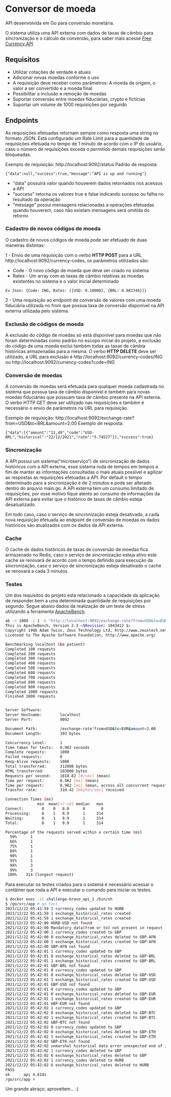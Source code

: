 # Conversor de moeda

API desenvolvida em Go para conversão monetária.

O sistema utiliza uma API externa com dados de taxas de câmbio para sincronização e o cálculo da conversão, para saber mais acesse [Free Currency API](https://freecurrencyapi.net/)

## Requisitos

- Utilizar cotações de verdade e atuais
- Adicionar novas moedas conforme o uso
- A requisição deve receber como parâmetros: A moeda de origem, o valor a ser convertido e a moeda final
- Possibilitar a inclusão e remoção de moedas
- Suportar conversão entre moedas fiduciárias, crypto e fictícias
- Suportar um volume de 1000 requisições por segundo

## Endpoints

As requisições efetuadas retornam sempre como resposta uma string no formato JSON. Está configurado um Rate Limit para a quantidade de requisições efetuada no tempo de 1 minuto de acordo com o IP do usuário, caso o número de requisições exceda o permitido demais requisições serão bloqueadas.

Exemplo de requisição: http://localhost:9092/status
Padrão de resposta:

`{"data":null,"success":true,"message":"API is up and running"}`

- "data" possuirá valor quando houverem dados retornados nos acessos a API
- "success" retorna os valores true e false indicando sucesso ou falha no resultado da operação
- "message" possui mensagens relacionadas a operações efetuadas quando houverem, caso não existam mensagens será omitida do retorno

### Cadastro de novos códigos de moeda

O cadastro de novos códigos de moeda pode ser efetuado de duas maneiras distintas:

1 - Envio de uma requisição com o verbo **HTTP POST** para a URL http://localhost:9092/currency-codes, os parâmetros utilizados são:

- Code - O novo código de moeda que deve ser criado no sistema
- Rates - Um array com as taxas de câmbio relativas as moedas existentes no sistema e o valor inicial determinado

`Ex Json: {Code: ING, Rates: [{USD: 0.10000}, {BRL: 0.983746}]}`

2 - Uma requisição ao endpoint de conversão de valores com uma moeda fiduciária utilizada no from que possua taxa de conversão disponível na API externa utilizada pelo sistema.

### Exclusão de códigos de moeda

A exclusão do código de moedas só está disponível para moedas que não foram determinadas como padrão no escopo inicial do projeto, a exclusão do código de uma moeda exclui também todas as taxas de câmbia históricas armazenadas para a mesma. O verbo **HTTP DELETE** deve ser utilizado, a URL para exclusão é http://localhost:9092/currency-codes/ING ou http://localhost:9092/currency-codes?code=ING

### Conversão de moedas

A conversão de moedas será efetuada para qualquer moeda cadastrada no sistema que possua taxa de câmbio disponível e também para novas moedas fiduciárias que possuam taxa de câmbio presente na API externa. O verbo HTTP GET deve ser utilizado nas requisições e também é necessário o envio de parâmetros na URL para requisição.

Exemplo de requisição: http://localhost:9092/exchange-rate?from=USD&to=BRL&amount=2.00
Exemplo de resposta:

`{"data":[{"amount":"11,49","code":"USD-BRL","historical":"22/12/2021","rate":"5.74527"}],"success":true}`

### Sincronização

A API possui um sistema("microserviço") de sincronização de dados históricos com a API externa, esse sistema roda de tempos em tempos a fim de manter as informações consultadas o mais atuais possível e agilizar as respostas as requisições efetuadas a API. Por default o tempo determinado para a sincronização é de 2 minutos e pode ser alterado dentro do arquvio main.go. A API externa tem um consumo limitado de requisições, por esse motivo fique atento ao consumo de informações da API externa para evitar que o histórico de taxas de câmbio esteja desatualizado.

Em todo caso, caso o serviço de sincronização esteja desativado, a cada nova requisição efetuada ao endpoint de conversão de moedas os dados históricos são atualizados com os dados da API externa.

### Cache

O cache de dados históricos de taxas de conversão de moedas fica armazenado no Redis, caso o serviço de sincronização esteja ativo este cache se renovará de acordo com o tempo definido para execução da sincronização, caso o serviço de sincronização esteja desativado o cache se renovará a cada 3 minutos.

### Testes

Um dos requisitos do projeto está relacionado a capacidade da aplicação de responder bem a uma determinada quantidade de requisições por segundo. Segue abaixo dados da realização de um teste de stress utilizando a ferramenta [ApacheBench](https://httpd.apache.org/docs/2.4/programs/ab.html).

```bash
ab -n 1000 -c 1 -k "http://localhost:9092/exchange-rate?from=USD&to=EUR&amount=2.00"
This is ApacheBench, Version 2.3 <$Revision: 1843412 $>
Copyright 1996 Adam Twiss, Zeus Technology Ltd, http://www.zeustech.net/
Licensed to The Apache Software Foundation, http://www.apache.org/

Benchmarking localhost (be patient)
Completed 100 requests
Completed 200 requests
Completed 300 requests
Completed 400 requests
Completed 500 requests
Completed 600 requests
Completed 700 requests
Completed 800 requests
Completed 900 requests
Completed 1000 requests
Finished 1000 requests


Server Software:        
Server Hostname:        localhost
Server Port:            9092

Document Path:          /exchange-rate?from=USD&to=EUR&amount=2.00
Document Length:        103 bytes

Concurrency Level:      1
Time taken for tests:   0.982 seconds
Complete requests:      1000
Failed requests:        0
Keep-Alive requests:    1000
Total transferred:      312000 bytes
HTML transferred:       103000 bytes
Requests per second:    1018.82 [#/sec] (mean)
Time per request:       0.982 [ms] (mean)
Time per request:       0.982 [ms] (mean, across all concurrent requests)
Transfer rate:          310.42 [Kbytes/sec] received

Connection Times (ms)
              min  mean[+/-sd] median   max
Connect:        0    0   0.0      0       0
Processing:     0    1   9.9      1     314
Waiting:        0    1   9.9      1     314
Total:          0    1   9.9      1     314

Percentage of the requests served within a certain time (ms)
  50%      1
  66%      1
  75%      1
  80%      1
  90%      1
  95%      1
  98%      3
  99%      3
 100%    314 (longest request)
```

Para executar os testes criados para o sistema é necessário acessar o contâiner que roda a API e executar o comando para iniciar os testes.

```bash
$ docker exec -it challenge-bravo_api_1 /bin/sh
$ /go/src/app # go test
2021/12/22 05:41:59 1 currency_codes updated to HURB
2021/12/22 05:41:59 1 exchange_historical_rates created 
2021/12/22 05:41:59 1 exchange_historical_rates created 
2021/12/22 05:42:00 HURB-USD not found
2021/12/22 05:42:00 Mandatory data(from or to) not present in request
2021/12/22 05:42:00 1 currency_codes created to GBP
2021/12/22 05:42:00 0 exchange_historical_rates deleted to GBP-AFN
2021/12/22 05:42:00 1 exchange_historical_rates created to GBP-AFN
2021/12/22 05:42:00 GBP-AFN not found
2021/12/22 05:42:01 1 currency_codes updated to GBP
2021/12/22 05:42:01 0 exchange_historical_rates deleted to GBP-BRL
2021/12/22 05:42:01 1 exchange_historical_rates created to GBP-BRL
2021/12/22 05:42:01 GBP-BRL not found
2021/12/22 05:42:01 0 currency_codes updated to GBP
2021/12/22 05:42:01 0 exchange_historical_rates deleted to GBP-USD
2021/12/22 05:42:01 1 exchange_historical_rates created to GBP-USD
2021/12/22 05:42:01 GBP-USD not found
2021/12/22 05:42:01 0 currency_codes updated to GBP
2021/12/22 05:42:01 0 exchange_historical_rates deleted to GBP-EUR
2021/12/22 05:42:01 1 exchange_historical_rates created to GBP-EUR
2021/12/22 05:42:01 GBP-EUR not found
2021/12/22 05:42:02 1 currency_codes updated to GBP
2021/12/22 05:42:02 0 exchange_historical_rates deleted to GBP-BTC
2021/12/22 05:42:02 1 exchange_historical_rates created to GBP-BTC
2021/12/22 05:42:02 GBP-BTC not found
2021/12/22 05:42:02 0 currency_codes updated to GBP
2021/12/22 05:42:02 0 exchange_historical_rates deleted to GBP-ETH
2021/12/22 05:42:02 1 exchange_historical_rates created to GBP-ETH
2021/12/22 05:42:02 GBP-ETH not found
2021/12/22 05:42:02 unmarshal historical data error unexpected end of JSON input
2021/12/22 05:42:02 1 currency_codes deleted to GBP
2021/12/22 05:42:02 6 exchange_historical_rates deleted to GBP
2021/12/22 05:42:02 1 currency_codes deleted to HURB
2021/12/22 05:42:02 6 exchange_historical_rates deleted to HURB
PASS
ok  	api	4.614s
/go/src/app # 
```

Um grande abraço, aproveitem... :)